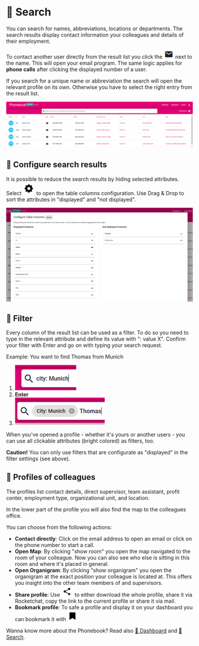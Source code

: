 # :mag_right: Search
You can search for names, abbreviations, locations or departments. The search results display contact information your colleagues and details of their employment. 

To contact another user directly from the result list you click the ![envelope icon](media/envelope.png) next to the name. This will open your email program. The same logic applies for **phone calls** after clicking the displayed number of a user. 

If you search for a unique name or abbreviation the search will open the relevant profile on its own. Otherwise you have to select the right entry from the result list. 

![screenshot of search results](media/searchresults.PNG)
## :wrench: Configure search results
It is possible to reduce the search results by hiding selected attributes. Select  ![gear icon](media/gearicon.PNG) to open the table columns configuration. Use Drag & Drop to sort the attributes in "displayed" and "not displayed".

![screenshot of table columns configuation](media/configuretable.PNG)
## :small_red_triangle_down: Filter
Every column of the result list can be used as a filter. To do so you need to type in the relevant attribute and define its value with ": value X". Confirm your filter with Enter and go on with typing your search request. 

Example: You want to find Thomas from Munich 

1. ![city: munich](media/filter1.PNG) 
1. **Enter** 
1. ![established city filter + "Thomas"](media/filter2.PNG)

When you've opened a profile - whether it's yours or another users - you can use all clickable attributes (bright colored) as filters, too. 

**Caution!** You can only use filters that are configurate as "displayed" in the filter settings (see above).

## :two_women_holding_hands: Profiles of colleagues 
The profiles list contact details, direct supervisor, team assistant, profit center, employment type, organizational unit, and location. 

In the lower part of the profile you will also find the map to the colleagues office.  

You can choose from the following actions:

* **Contact directly**: Click on the email address to open an email or click on the phone number to start a call. 
* **Open Map**: By clicking "show room" you open the map navigated to the room of your colleague. Now you can also see who else is sitting in this room and where it's placed in general.  
* **Open Organigram**: By clicking "show organigram" you open the organigram at the exact position your colleague is located at. This offers you insight into the other team members of  and supervisors.  
* **Share profile**: Use ![share icon](media/shareicon.png) to either download the whole profile, share it via Rocketchat, copy the link to the current profile or share it via mail. 
* **Bookmark profile**: To safe a profile and display it on your dashboard you can bookmark it with ![bookmark icon](media/bookmarkicon1.png)

Wanna know more about the Phonebook? Read also [ :newspaper: Dashboard](dashboard-page.md) and [ :mag_right: Search](search.md). 